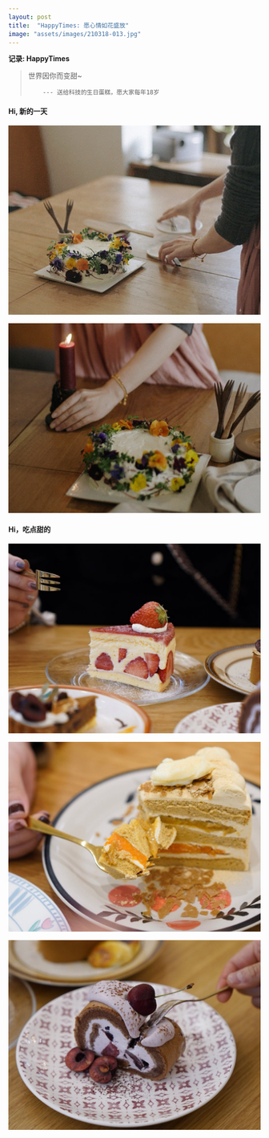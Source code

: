 ```yaml
---
layout: post
title:  "HappyTimes: 愿心情如花盛放"
image: "assets/images/210318-013.jpg"
---
```


**记录: HappyTimes**  


> 世界因你而变甜~
> 
>         --- 送给科技的生日蛋糕，愿大家每年18岁



#### Hi, 新的一天

![012](../assets/images/210318-012.jpg)

![013](../assets/images/210318-013.jpg)


#### Hi，吃点甜的

![014](../assets/images/210318-014.jpg)

![015](../assets/images/210318-015.jpg)

![016](../assets/images/210318-016.jpg)
